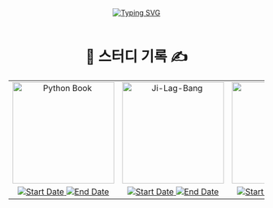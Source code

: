   
<div align="center">
  <a href="https://git.io/typing-svg">
    <img src="https://readme-typing-svg.demolab.com?font=Fira+Code&pause=1000&width=435&lines=Welcome+to+DevBookLog+%F0%9F%9A%80;Happy+coding+%26+learning!" alt="Typing SVG" />
  </a>
</div>


<br />

#  <div align="center">   📖 스터디 기록 ✍️</div> 
  

<div align="center">   
<table>
  <tr>
     <td>
     <div align="center">    <a href="https://github.com/roxie-dev/Python-Book-Study">
        <img width="200" alt="Python Book" src="https://github.com/user-attachments/assets/365a8fff-e5df-4192-8aff-dbda09468713"/>
      </a></div>
    </td>
    <td>
     <div align="center">    <a href="https://github.com/roxie-dev/Ji-Lag-Bang">
        <img width="200" alt="Ji-Lag-Bang" src="https://github.com/user-attachments/assets/a589686d-75cc-420b-b90d-4de2cbb1176a"/>
      </a></div>
    </td>
    <td>
     <div align="center">    <a href="https://github.com/roxie-dev/AWS-TextBook-Study">
        <img width="200" alt="AWS Book" src="https://github.com/user-attachments/assets/b3eddee1-60ce-4888-b574-94b7df48e126"/>
      </a></div>
    </td>
    <td>
     <div align="center">    <a href="https://github.com/roxie-dev/NestJS-Book-Study">
        <img width="200" alt="NestJS Book" src="https://github.com/user-attachments/assets/fe724431-2822-4420-a271-f162f762dca6"/>
      </a></div>
    </td>
  </tr>
  <tr>
     <td align="center">
      <a href="https://shields.io/">
        <img src="https://img.shields.io/badge/START-2025/08/25-blue.svg" alt="Start Date">
      </a>
      <a href="https://github.com/Naereen/badges">
        <img src="https://img.shields.io/badge/END-~-green.svg" alt="End Date">
      </a>
    </td>
    <td align="center">
      <a href="https://shields.io/">
        <img src="https://img.shields.io/badge/START-2025/07/01-blue.svg" alt="Start Date">
      </a>
      <a href="https://github.com/Naereen/badges">
        <img src="https://img.shields.io/badge/END-~-green.svg" alt="End Date">
      </a>
    </td>
    <td align="center">
      <a href="https://shields.io/">
        <img src="https://img.shields.io/badge/START-2025/05/14-blue.svg" alt="Start Date">
      </a>
      <a href="https://github.com/Naereen/badges">
        <img src="https://img.shields.io/badge/END-2025/06/11-green.svg" alt="End Date">
      </a>
    </td>
     <td align="center">
      <a href="https://shields.io/">
        <img src="https://img.shields.io/badge/START-2025/03/26-blue.svg" alt="Start Date">
      </a>
      <a href="https://github.com/Naereen/badges">
        <img src="https://img.shields.io/badge/END-2025/05/07-green.svg" alt="End Date">
      </a>
    </td>
  </tr>
</table>

</div>
